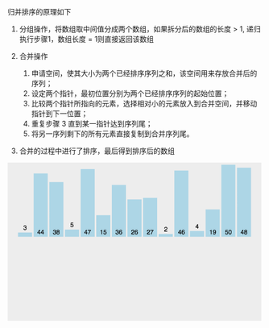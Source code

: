 归并排序的原理如下

1. 分组操作，将数组取中间值分成两个数组，如果拆分后的数组的长度 > 1, 递归执行步骤1，数组长度 = 1则直接返回该数组
2. 合并操作
   1. 申请空间，使其大小为两个已经排序序列之和，该空间用来存放合并后的序列；
   2. 设定两个指针，最初位置分别为两个已经排序序列的起始位置；
   3. 比较两个指针所指向的元素，选择相对小的元素放入到合并空间，并移动指针到下一位置；
   4. 重复步骤 3 直到某一指针达到序列尾；
   5. 将另一序列剩下的所有元素直接复制到合并序列尾。

3. 合并的过程中进行了排序，最后得到排序后的数组

![mergeSort](./image/mergeSort.gif)